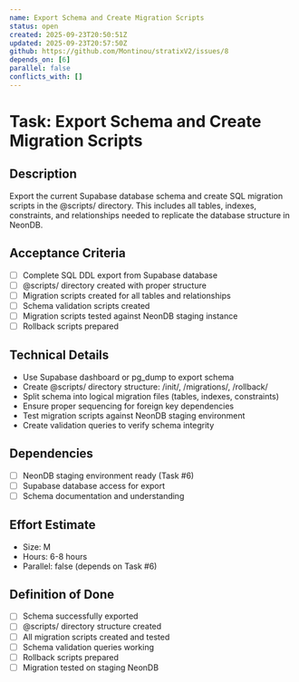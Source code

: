 ```yaml
---
name: Export Schema and Create Migration Scripts
status: open
created: 2025-09-23T20:50:51Z
updated: 2025-09-23T20:57:50Z
github: https://github.com/Montinou/stratixV2/issues/8
depends_on: [6]
parallel: false
conflicts_with: []
---
```


# Task: Export Schema and Create Migration Scripts

## Description
Export the current Supabase database schema and create SQL migration scripts in the @scripts/ directory. This includes all tables, indexes, constraints, and relationships needed to replicate the database structure in NeonDB.

## Acceptance Criteria
- [ ] Complete SQL DDL export from Supabase database
- [ ] @scripts/ directory created with proper structure
- [ ] Migration scripts created for all tables and relationships
- [ ] Schema validation scripts created
- [ ] Migration scripts tested against NeonDB staging instance
- [ ] Rollback scripts prepared

## Technical Details
- Use Supabase dashboard or pg_dump to export schema
- Create @scripts/ directory structure: /init/, /migrations/, /rollback/
- Split schema into logical migration files (tables, indexes, constraints)
- Ensure proper sequencing for foreign key dependencies
- Test migration scripts against NeonDB staging environment
- Create validation queries to verify schema integrity

## Dependencies
- [ ] NeonDB staging environment ready (Task #6)
- [ ] Supabase database access for export
- [ ] Schema documentation and understanding

## Effort Estimate
- Size: M
- Hours: 6-8 hours
- Parallel: false (depends on Task #6)

## Definition of Done
- [ ] Schema successfully exported
- [ ] @scripts/ directory structure created
- [ ] All migration scripts created and tested
- [ ] Schema validation queries working
- [ ] Rollback scripts prepared
- [ ] Migration tested on staging NeonDB

